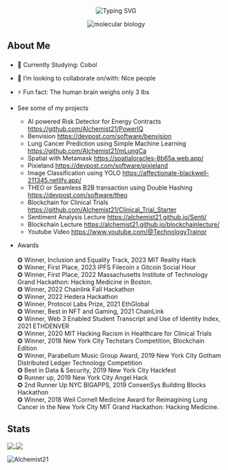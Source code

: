 <p align="center"><img src="https://readme-typing-svg.herokuapp.com?font=Fira+Code&pause=1000&color=9400D3&center=true&vCenter=true&width=435&lines=Hello;My+name+is+Alchemist21;I'm+a+Full+Stack+Web+Developer;with+a+penchant+for;Product+Development,;Community+Engagement;and+of+course+Poetry" alt="Typing SVG" />
</p>


<div align="center">
  <img src="https://i0.wp.com/www.artofthecell.com/wp-content/uploads/2014/10/Art-of-the-Cell-RNA-Polymerase.gif?ssl=1" alt="molecular biology" />
</div>

<h2 align="left">About Me</h2>

###

- 🌱 Currently Studying: Cobol

- 👯 I’m looking to collaborate on/with: Nice people
  
- ⚡ Fun fact: The human brain weighs only 3 lbs

- See some of my projects
    + AI powered Risk Detector for Energy Contracts    https://github.com/Alchemist21/PowerIQ
    + Benvision https://devpost.com/software/benvision
    + Lung Cancer Prediction using Simple Machine Learning https://github.com/Alchemist21/mLungCa
    + Spatial with Metamask https://spatialoracles-8b65a.web.app/
    + Pixieland https://devpost.com/software/pixieland
    + Image Classification using YOLO https://affectionate-blackwell-211345.netlify.app/
    + THEO or Seamless B2B transaction using Double Hashing https://devpost.com/software/theo
    + Blockchain for Clinical Trials https://github.com/Alchemist21/Clinical_Trial_Starter
    + Sentiment Analysis Lecture https://alchemist21.github.io/Senti/
    + Blockchain Lecture https://alchemist21.github.io/blockchainlecture/
    + Youtube Video https://www.youtube.com/@TechnologyTrainor

- Awards <br> <br>
    ✪ Winner, Inclusion and Equality Track, 2023 MIT Reality Hack <br>
    ✪ Winner, First Place, 2023 IPFS Filecoin x Gitcoin Social Hour <br>
    ✪ Winner, First Place, 2022 Massachusetts Institute of Technology Grand Hackathon: Hacking Medicine in Boston. <br>
    ✪ Winner, 2022 Chainlink Fall Hackathon <br>
    ✪ Winner, 2022 Hedera Hackathon <br>
    ✪ Winner, Protocol Labs Prize, 2021 EthGlobal <br>
    ✪ Winner, Best in NFT and Gaming, 2021 ChainLink <br>
    ✪ Winner, Web 3 Enabled Student Transcript and Use of Identity Index, 2021 ETHDENVER <br>
    ✪ Winner, 2020 MIT Hacking Racism in Healthcare for Clinical Trials <br>
    ✪ Winner, 2018 New York City Techstars Competition, Blockchain Edition <br>
    ✪ Winner, Parabellum Music Group Award, 2019 New York City Gotham Distributed Ledger Technology Competition <br>
    ✪ Best in Data & Security, 2019 New York City Hackfest <br>
    ✪ Runner up, 2019 New York City Angel Hack <br>
    ✪ 2nd Runner Up NYC BIGAPPS, 2019 ConsenSys Building Blocks Hackathon <br>
    ✪ Winner, 2018 Weil Cornell Medicine Award for Reimagining Lung Cancer in the New York City MIT Grand Hackathon: Hacking Medicine. <br>

###
<h2 align="left"> Stats </h2>
<script type="text/javascript" id="clustrmaps" src="//clustrmaps.com/map_v2.js?d=XmzSMIeiCfB7A0KcyCg6oBvzayhxM_F0kowVT--CXb0&cl=ffffff&w=a"></script>
<a href="https://github.com/Alchemist21/github-readme-stats"><img align="center" src="https://github-readme-stats.vercel.app/api?username=Alchemist21&show_icons=true&theme=radical"> </a> 
<a href="https://github.com/Alchemist21/github-readme-stats"><img align="center" src="https://github-readme-stats.vercel.app/api/top-langs/?username=Alchemist21&layout=compact"> </a> 

<img src="https://komarev.com/ghpvc/?username=Alchemist21&label=Profile%20views&color=ce9927&style=flat" alt="Alchemist21" /> </p>

<!--
**Alchemist21/Alchemist21** is a ✨ _special_ ✨ repository because its `README.md` (this file) appears on your GitHub profile.

<img src="https://widgetbite.com/banner?title=Hello%20there&subtitle=&backgroundpalette=twilight&fontpalette=twilight&titletransform=skew&subtitletransform=skew" width=100% height=100%/>

Here are some ideas to get you started:

- 🔭 I’m currently working on ...
- 🌱 I’m currently learning ...
- 👯 I’m looking to collaborate on ...
- 🤔 I’m looking for help with ...
- 💬 Ask me about ...
- 📫 How to reach me: ...
- 😄 Pronouns: ...
- ⚡ Fun fact: ...
-->
